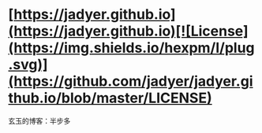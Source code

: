 # [https://jadyer.github.io](https://jadyer.github.io)[![License](https://img.shields.io/hexpm/l/plug.svg)](https://github.com/jadyer/jadyer.github.io/blob/master/LICENSE)

玄玉的博客：半步多